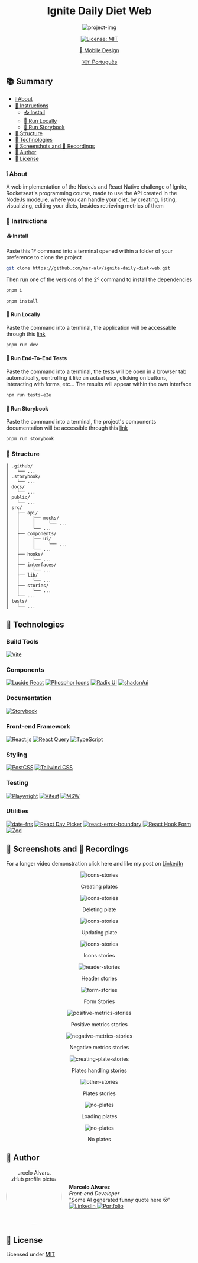 <h1 align='center'>Ignite Daily Diet Web</h1>

<div align='center'>

  ![project-img](./.github/cover.jpg)
  
  [![License: MIT](https://img.shields.io/badge/License-MIT-brightgreen.svg)](https://opensource.org/licenses/MIT)

  [🎨 Mobile Design](https://www.figma.com/design/0507XcCgEpjZwM5UKuFmg5/Daily-Diet-%E2%80%A2-Desafio-React-Native-(Community)?node-id=2-12&t=UiGTDLfY7wSTv3rj-0)

  [🇵🇹 Português](./docs/README-pt.md)

</div>

## 📚 Summary
- [❕ About](#about)
- [📖 Instructions](#instructions)
  - [📥 Install](#install)
  - [🚀 Run Locally](#locally)
  - [📔 Run Storybook](#storybook)
- [📂 Structure](#structure)
- [🧰 Technologies](#technologies)
- [📸 Screenshots and 🎥 Recordings](#screenshots-prints)
- [👤 Author](#author)
- [📄 License](#license)

### <a id='about' style='text-decoration: none; color: inherit;'>❕ About</a>
A web implementation of the NodeJs and React Native challenge of Ignite, Rocketseat's programming course, made to use the API created in the NodeJs modeule, where you can handle your diet, by creating, listing, visualizing, editing your diets, besides retrieving metrics of them 

### <a id='instructions' style='text-decoration: none; color: inherit;'>📖 Instructions</a>
#### <a id='en-instalar' style='text-decoration: none; color: inherit;'>📥 Install</a>
Paste this 1º command into a terminal opened within a folder of your preference to clone the project
```sh
git clone https://github.com/mar-alv/ignite-daily-diet-web.git
```

Then run one of the versions of the 2º command to install the dependencies
```sh
pnpm i
```
```sh
pnpm install
```

#### <a id='locally' style='text-decoration: none; color: inherit;'>🚀 Run Locally</a>
Paste the command into a terminal, the application will be accessable through this [link](http://localhost:5173)
```sh
pnpm run dev
```

#### <a id='e2e-tests' style='text-decoration: none; color: inherit;'>🏁 Run End-To-End Tests</a>
Paste the command into a terminal, the tests will be open in a browser tab automatically, controlling it like an actual user, clicking on buttons, interacting with forms, etc... The results will appear within the own interface
```sh
npm run tests-e2e
```

#### <a id='storybook' style='text-decoration: none; color: inherit;'>📔 Run Storybook</a>
Paste the command into a terminal, the project's components documentation will be accessible through this [link](http://localhost:6006)
```sh
pnpm run storybook
```

### <a id='structure' style='text-decoration: none; color: inherit;'>📂 Structure</a>
```
│ .github/
│   └── ...
│ .storybook/
│   └── ...
│ docs/
│   └── ...
│ public/
│   └── ...
│ src/
│   ├── api/
│   │     ├── mocks/
│   │     │     └── ...
│   │     └── ...
│   ├── components/
│   │     ├── ui/
│   │     │     └── ...
│   │     └── ...
│   ├── hooks/
│   │     └── ...
│   ├── interfaces/
│   │     └── ...
│   ├── lib/
│   │     └── ...
│   ├── stories/
│   │     └── ...
│   └── ...
│ tests/
│   └── ...
```

## <a id='technologies' style='text-decoration: none; color: inherit;'>🧰 Technologies</a>
### Build Tools
[![Vite](https://img.shields.io/badge/Vite-646CFF?style=for-the-badge&logo=vite&logoColor=white)](https://vitejs.dev/)

### Components
[![Lucide React](https://img.shields.io/badge/Lucide-2C3E50?style=for-the-badge&logo=lucide&logoColor=white)](https://lucide.dev/)
[![Phosphor Icons](https://img.shields.io/badge/Phosphor%20Icons-c4e456?style=for-the-badge&logo=phosphoricons&logoColor=black)](https://phosphoricons.com/)
[![Radix UI](https://img.shields.io/badge/Radix_UI-29ABE2?style=for-the-badge&logo=tailwind-css&logoColor=white)](https://radix-ui.com/)
[![shadcn/ui](https://img.shields.io/badge/shadcn%2Fui-000000?style=for-the-badge&logo=react&logoColor=white)](https://ui.shadcn.com)

### Documentation
[![Storybook](https://img.shields.io/badge/Storybook-FF4785?style=for-the-badge&logo=storybook&logoColor=white)](https://storybook.js.org/)

### Front-end Framework
[![React.js](https://img.shields.io/badge/React.js-61DAFB?style=for-the-badge&logo=react&logoColor=white)](https://reactjs.org/)
[![React Query](https://img.shields.io/badge/React_Query-FF4154?style=for-the-badge&logo=react-query&logoColor=white)](https://tanstack.com/query/v3)
[![TypeScript](https://img.shields.io/badge/TypeScript-3178C6?style=for-the-badge&logo=typescript&logoColor=white)](https://www.typescriptlang.org/)

### Styling
[![PostCSS](https://img.shields.io/badge/PostCSS-DD3A0A?style=for-the-badge&logo=postcss&logoColor=white)](https://postcss.org/)
[![Tailwind CSS](https://img.shields.io/badge/tailwind--css-38B2AC?style=for-the-badge&logo=tailwindcss&logoColor=white)](https://tailwindcss.com/)

### Testing
[![Playwright](https://img.shields.io/badge/Playwright-2EAD33?style=for-the-badge&logo=playwright&logoColor=white)](https://playwright.dev/)
[![Vitest](https://img.shields.io/badge/vitest-506E10?style=for-the-badge&logo=vitest&logoColor=FCC72B)](https://vitest.dev/)
[![MSW](https://img.shields.io/badge/MSW-ff6a33?style=for-the-badge&logo=msw&logoColor=white)](https://mswjs.io/)

### Utilities
[![date-fns](https://img.shields.io/badge/date--fns-770c56?style=for-the-badge&logo=date-fns&logoColor=white)](https://date-fns.org/)
[![React Day Picker](https://img.shields.io/badge/React%20Day%20Picker-42A5F5?style=for-the-badge&logo=react&logoColor=white)](https://react-day-picker.js.org/)
[![react-error-boundary](https://img.shields.io/badge/react--error--boundary-61DAFB?style=for-the-badge&logo=react&logoColor=white)](https://github.com/bvaughn/react-error-boundary)
[![React Hook Form](https://img.shields.io/badge/React_Hook_Form-FF6B6B?style=for-the-badge&logo=react&logoColor=white)](https://react-hook-form.com/)
[![Zod](https://img.shields.io/badge/Zod-007ACC?style=for-the-badge&logo=superman&logoColor=white)](https://zod.dev/)

## <a id='screenshots-prints' style='text-decoration: none; color: inherit;'>📸 Screenshots and 🎥 Recordings</a>
For a longer video demonstration click here and like my post on <a href='https://www.linkedin.com/feed/update/urn:li:activity:7246141307188854784/'>LinkedIn</a>

<div align='center'>

  ![icons-stories](./.github/creating-plates.gif)

   Creating plates

</div>

<div align='center'>

  ![icons-stories](./.github/deleting-plate.gif)

   Deleting plate

</div>

<div align='center'>

  ![icons-stories](./.github/updating-plate.gif)

   Updating plate

</div>

<div align='center'>

  ![icons-stories](./.github/icons-stories.png)

  Icons stories

</div>

<div align='center'>

  ![header-stories](./.github/header-stories.png)

  Header stories

</div>

<div align='center'>

  ![form-stories](./.github/form-stories.png)

  Form Stories 

</div>

<div align='center'>

  ![positive-metrics-stories](./.github/positive-metrics-stories.png)

  Positive metrics stories

</div>

<div align='center'>

  ![negative-metrics-stories](./.github/negative-metrics-stories.png)

  Negative metrics stories

</div>

<div align='center'>

  ![creating-plate-stories](./.github/plates-handling-stories.gif)

  Plates handling stories

</div>

<div align='center'>

  ![other-stories](./.github/plates-stories.gif)

  Plates stories

</div>

<div align='center'>

  ![no-plates](./.github/loading-plates.png)

  Loading plates

</div>

<div align='center'>

  ![no-plates](./.github/no-plates.png)

  No plates

</div>

## <a id='author' style='text-decoration: none; color: inherit;'>👤 Author</a>
<div style='display: flex; align-items: center;'>
    <img src='https://github.com/mar-alv.png' alt='Marcelo Alvarez GitHub profile picture' style='width: 150px; border-radius: 50%; margin-right: 20px;'>
    <div>
        <strong>Marcelo Alvarez</strong>
        <br>
        <em>Front-end Developer</em><br>
        <span>"Some AI generated funny quote here 😗"</span><br>
				<a href='https://www.linkedin.com/in/mar-alv'>
  				<img
						alt='LinkedIn'
						src='https://img.shields.io/badge/LinkedIn-Marcelo%20Alvarez-0077B5?logo=linkedin&logoColor=white'
					/>
				</a>
				<a href='https://mar-alv.github.io/'>
  				<img
						alt='Portfolio'
						src='https://img.shields.io/badge/Portfolio-Marcelo%20Alvarez-000?style=flat&logo=portfolio&logoColor=white'
					/>
				</a>
    </div>
</div>

## <a id='license' style='text-decoration: none; color: inherit;'>📄 License</a>
Licensed under [MIT](./LICENSE)
